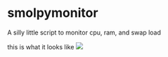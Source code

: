 # smolpymonitor
A silly little script to monitor cpu, ram, and swap load

this is what it looks like 
![](https://raw.githubusercontent.com/TheUltimateSoyCode/smolpymonitor/main/this.png)
